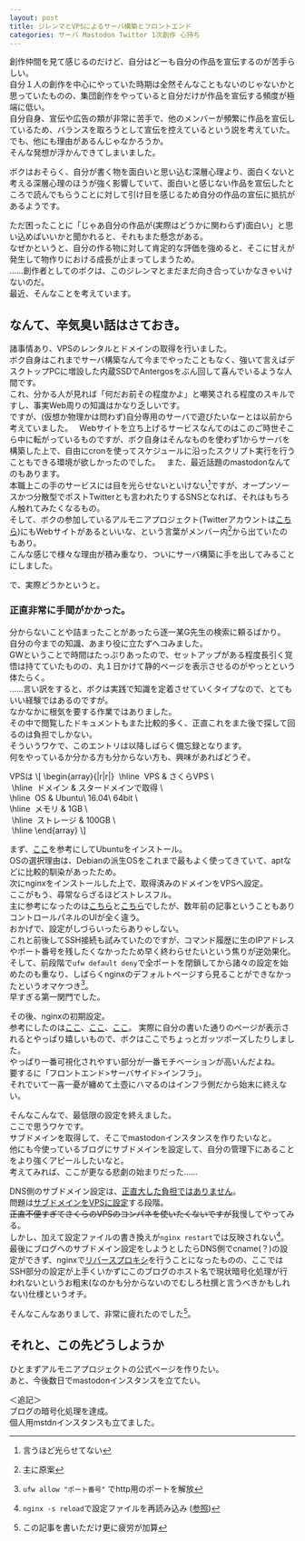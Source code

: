 ```yaml
---
layout: post
title: ジレンマとVPSによるサーバ構築とフロントエンド
categories: サーバ Mastodon Twitter 1次創作 心持ち
---
```


創作仲間を見て感じるのだけど、自分はどーも自分の作品を宣伝するのが苦手らしい。  
自分１人の創作を中心にやっていた時期は全然そんなこともないのじゃないかと思っていたものの、集団創作をやっていると自分だけが作品を宣伝する頻度が極端に低い。  
自分自身、宣伝や広告の類が非常に苦手で、他のメンバーが頻繁に作品を宣伝しているため、バランスを取ろうとして宣伝を控えているという説を考えていた。  
でも、他にも理由があるんじゃなかろうか。  
そんな発想が浮かんできてしまいました。

ボクはおそらく、自分が書く物を面白いと思い込む深層心理より、面白くないと考える深層心理のほうが強く影響していて、面白いと感じない作品を宣伝したところで読んでもらうことに対して引け目を感じるため自分の作品の宣伝に抵抗があるようです。 

ただ困ったことに「じゃあ自分の作品が(実際はどうかに関わらず)面白い」と思い込めばいいかと聞かれると、それもまた懸念がある。  
なぜかというと、自分の作る物に対して肯定的な評価を強めると、そこに甘えが発生して物作りにおける成長が止まってしまうため。  
……創作者としてのボクは、このジレンマとまだまだ向き合っていかなきゃいけないのだ。  
最近、そんなことを考えています。

## なんて、辛気臭い話はさておき。

諸事情あり、VPSのレンタルとドメインの取得を行いました。  
ボク自身はこれまでサーバ構築なんて今までやったこともなく、強いて言えばデスクトップPCに増設した内蔵SSDでAntergosをぶん回して喜んでいるような人間です。  
これ、分かる人が見れば「何だお前その程度かよ」と嘲笑される程度のスキルですし、事実Web周りの知識はかなり乏しいです。  
ですが、(仮想か物理かは問わず)自分専用のサーバで遊びたいなーとは以前から考えていました。  
Webサイトを立ち上げるサービスなんてのはこのご時世そこら中に転がっているものですが、ボク自身はそんなものを使わず1からサーバを構築した上で、自由にcronを使ってスケジュールに沿ったスクリプト実行を行うこともできる環境が欲しかったのでした。  
また、最近話題のmastodonなんてのもあります。  
本職上この手のサービスには目を光らせないといけない[^1]ですが、オープンソースかつ分散型でポストTwitterとも言われたりするSNSとなれば、それはもちろん触れてみたくなるもの。  
そして、ボクの参加しているアルモニアプロジェクト(Twitterアカウントは[こちら](https://twitter.com/armn_p))にもWebサイトがあるといいな、という言葉がメンバー内[^2]から出ていたのもあり。  
こんな感じで様々な理由が積み重なり、ついにサーバ構築に手を出してみることにしました。  

で、実際どうかというと。

### 正直非常に手間がかかった。

分からないことや詰まったことがあったら逐一某G先生の検索に頼るばかり。  
自分の今までの知識、あまり役に立たずヘコみました。  
GWということで時間はたっぷりあったので、セットアップがある程度長引く覚悟は持てていたものの、丸１日かけて静的ページを表示させるのがやっとという体たらく。  
……言い訳をすると、ボクは実践で知識を定着させていくタイプなので、とてもいい経験ではあるのですが。  
なかなかに根気を要する作業ではありました。  
その中で閲覧したドキュメントもまた比較的多く、正直これをまた後で探して回るのは負担でしかない。  
そういうワケで、このエントリは以降しばらく備忘録となります。  
何をやっているか分かる方も分からない方も、興味があればどうぞ。  

VPSは
\\[
\begin{array}{|r|r|}
  \hline
  VPS & さくらVPS \\\
  \hline
  ドメイン & スタードメインで取得 \\\
  \hline
  OS & Ubuntu\\ 16.04\\ 64bit \\\
  \hline
  メモリ & 1GB \\\
  \hline
  ストレージ & 100GB \\\
  \hline
\end{array}
\\\]

まず、[ここ](https://mlny.info/2016/04/ubuntu-xenial-on-sakura-vps/)を参考にしてUbuntuをインストール。  
OSの選択理由は、Debianの派生OSをこれまで最もよく使ってきていて、aptなどに比較的馴染があったため。  
次にnginxをインストールした上で、取得済みのドメインをVPSへ設定。  
ここがもう、尋常ならざるほどストレスフル。  
主に参考になったのは[こちら](http://tryerror.net/tryerror/wordpress/さくらｖｐｓに独自ドメインを割り当てる)と[こちら](http://wada811.blogspot.com/2014/11/sakura-vps-domain-settings.html)でしたが、数年前の記事ということもありコントロールパネルのUIが全く違う。  
おかげで、設定がしづらいったらありゃしない。  
これと前後してSSH接続も試みていたのですが、コマンド履歴に生のIPアドレスやポート番号を残したくなかったため早く終わらせたいという焦りが逆効果化。  
そして、前段階で`ufw default deny`で全ポートを閉鎖してから諸々の設定を始めたのも重なり、しばらくnginxのデフォルトページすら見ることができなかったというオマケつき[^3]。  
早すぎる第一関門でした。

その後、nginxの初期設定。  
参考にしたのは[ここ](http://shadowkrr.hateblo.jp/entry/2016/01/27/ubuntu%25e3%2581%25abnginx%25e3%2582%2592%25e3%2582%25a4%25e3%2583%25b3%25e3%2582%25b9%25e3%2583%2588%25e3%2583%25bc%25e3%2583%25ab%25e3%2581%2599%25e3%2582%258b/)、[ここ](http://qiita.com/kidach1/items/985efebba639713c562e)、[ここ](http://qiita.com/syou007/items/3e2d410bbe65a364b603)。
実際に自分の書いた通りのページが表示されるとやっぱり嬉しいもので、ボクはここでちょっとガッツポーズしたりしました。  
やっぱり一番可視化されやすい部分が一番モチベーションが高いんだよね。  
要するに「フロントエンド>サーバサイド>インフラ」。  
それでいて一喜一憂が纏めて土壺にハマるのはインフラ側だから始末に終えない。

そんなこんなで、最低限の設定を終えました。  
ここで思うワケです。  
サブドメインを取得して、そこでmastodonインスタンスを作りたいなと。  
他にも今使っているブログにサブドメインを設定して、自分の管理下にあることをより強くアピールしたいなと。  
考えてみれば、ここが更なる悲劇の始まりだった……

DNS側のサブドメイン設定は、[正直大した負担ではありません](http://www.star-domain.jp/man/domain_sub_add.php)。  
問題は[サブドメインを](http://mikamisan.hatenablog.com/entry/2016/07/10/113655)[VPSに設定](http://mekori.hatenablog.com/entry/2013/04/20/231157)する段階。  
~~正直不便すぎてさくらのVPSのコンパネを使いたくないですが~~我慢してやってみる。  
しかし、加えて設定ファイルの書き換えが`nginx restart`では反映されない[^4]。  
最後にブログへのサブドメイン設定をしようとしたらDNS側でcname(？)の設定ができず、nginxで[リバースプロキシ](https://blog.yuyat.jp/post/serving-github-pages-through-reverse-proxy/)を行うことになったものの、ここではSSH部分の設定が上手くいかずにこのブログのホスト名で現状暗号化処理が行われないというお粗末(なのかも分からないのでむしろ杜撰と言うべきかもしれない)仕様というオチ。  

そんなこんなありまして、非常に疲れたのでした[^5]。  

## それと、この先どうしようか

ひとまずアルモニアプロジェクトの公式ページを作りたい。  
あと、今後数日でmastodonインスタンスを立てたい。

＜追記＞  
ブログの暗号化処理を達成。    
個人用mstdnインスタンスも立てました。  

[^1]: 言うほど光らせてない
[^2]: 主に原案
[^3]: `ufw allow "ポート番号"` でhttp用のポートを解放
[^4]: `nginx -s reload`で設定ファイルを再読み込み ([参照](http://abyssluke.hatenablog.com/entry/2015/12/11/203707))
[^5]: この記事を書いただけ更に疲労が加算
